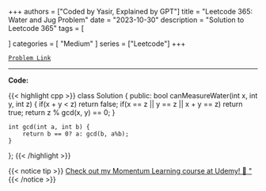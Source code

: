 
+++
authors = ["Coded by Yasir, Explained by GPT"]
title = "Leetcode 365: Water and Jug Problem"
date = "2023-10-30"
description = "Solution to Leetcode 365"
tags = [
    
]
categories = [
    "Medium"
]
series = ["Leetcode"]
+++



[`Problem Link`](https://leetcode.com/problems/water-and-jug-problem/description/)

---

**Code:**

{{< highlight cpp >}}
class Solution {
public:
    bool canMeasureWater(int x, int y, int z) {
        if(x + y < z) return false;
        if(x == z || y == z || x + y == z) return true;
        return z % gcd(x, y) == 0;
    }

    int gcd(int a, int b) {
        return b == 0? a: gcd(b, a%b);
    }
};
{{< /highlight >}}



{{< notice tip >}}
[Check out my Momentum Learning course at Udemy! 🚀 "](https://www.udemy.com/course/blind-75-the-data-structures-and-algorithms-essentials/)
{{< /notice >}}

